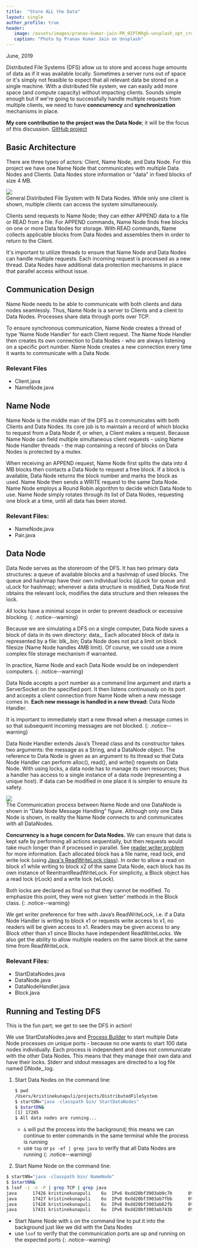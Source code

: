 ```yaml
---
title:  "Store ALL the Data"
layout: single
author_profile: true
header:
   image: /assets/images/pranav-kumar-jain-PR_0IPlMXgk-unsplash_opt_crop.jpg
   caption: "Photo by Pranav Kumar Jain on Unsplash"
---
```


June, 2019

Distributed File Systems (DFS) allow us to store and access huge amounts of data as if it was available locally. Sometimes a server runs out of space or it's simply not feasible to expect that all relevant data be stored on a single machine. With a distributed file system, we can easily add more space (and compute capacity) without impacting clients. Sounds simple enough but if we're going to successfully handle multiple requests from multiple clients, we need to have **conncurrency** and **synchronization** mechanisms in place. 

**My core contribution to the project was the Data Node**; it will be the focus of this discussion. [GitHub project](https://github.com/kkunapuli/DistributedFileSystem)

## Basic Architecture
There are three types of actors: Client, Name Node, and Data Node. For this project we have one Name Node that communicates with multiple Data Nodes and Clients. Data Nodes store information or "data" in fixed blocks of size 4 MB. 

<img src="/assets/images/dfs/dfs_main_opt.png">
<figcaption>General Distributed File System with N Data Nodes. While only one client is shown, multiple clients can access the system simultaneously.</figcaption>


Clients send requests to Name Node; they can either APPEND data to a file or READ from a file. For APPEND commands, Name Node finds free blocks on one or more Data Nodes for storage. With READ commands, Name collects applicable blocks from Data Nodes and assembles them in order to return to the Client.

It's important to utilize threads to ensure that Name Node and Data Nodes can handle multiple requests. Each incoming request is processed as a new thread. Data Nodes have additional data protection mechanisms in place that parallel access without issue.

## Communication Design
Name Node needs to be able to communicate with both clients and data nodes seamlessly. Thus, Name Node is a server to Clients and a client to Data Nodes. Processes share data through ports over TCP.

To ensure synchronous communication, Name Node creates a thread of type 'Name Node Handler' for each Client request. The Name Node Handler then creates its own connection to Data Nodes - who are always listening on a specific port number. Name Node creates a new connection every time it wants to communicate with a Data Node.

### Relevant Files
- Client.java
- NameNode.java

## Name Node
Name Node is the middle man of the DFS as it communicates with both Clients and Data Nodes. Its core job is to maintain a record of which blocks to request from a Data Node if, or when, a Client makes a request. Because Name Node can field multiple simultaneous client requests - using Name Node Handler threads - the map containing a record of blocks on Data Nodes is protected by a mutex. 

When receiving an APPEND request, Name Node first splits the data into 4 MB blocks then contacts a Data Node to request a free block. If a block is available, Data Node returns the block number and marks the block as used. Name Node then sends a WRITE request to the same Data Node. Name Node employs a Round Robin algorithm to decide which Data Node to use. Name Node simply rotates through its list of Data Nodes, requesting one block at a time, until all data has been stored.

### Relevant Files:
- NameNode.java
- Pair.java

## Data Node
Data Node serves as the storeroom of the DFS. It has two primary data structures: a queue of available blocks and a hashmap of used blocks. The queue and hashmap have their own individual locks (qLock for queue and uLock for hashmap); whenever a data structure is modified, Data Node first obtains the relevant lock, modifies the data structure and then releases the lock.

All locks have a minimal scope in order to prevent deadlock or excessive blocking.
{: .notice--warning}

Because we are simulating a DFS on a single computer, Data Node saves a block of data in its own directory: data_<port>. Each allocated block of data is represented by a file: blk_<num>.bin; Data Node does not put a limit on block filesize (Name Node handles 4MB limit). Of course, we could use a more complex file storage mechanism if warranted.
   
In practice, Name Node and each Data Node would be on independent computers.
{: .notice--warning}

Data Node accepts a port number as a command line argument and starts a ServerSocket on the specified port. It then listens continuously on its port and accepts a client connection from Name Node when a new message comes in. **Each new message is handled in a new thread:** Data Node Handler. 

It is important to immediately start a new thread when a message comes in so that subsequent incoming messages are not blocked.
{: .notice--warning}

Data Node Handler extends Java’s Thread class and its constructor takes two arguments: the message as a String, and a DataNode object. The reference to Data Node is given as an argument to its thread so that Data Node Handler can perform alloc(), read(), and write() requests on Data Node. With using locks, a data node has to manage its own resources; thus a handler has access to a single instance of a data node (representing a unique host). If data can be modified in one place it is simpler to ensure its safety.

<img src="/assets/images/dfs/data_comm_opt.png">
<figcaption>The Communication process between Name Node and one DataNode is shown in “Data Node Message Handling” figure. Although only one Data Node is shown, in reality the Name Node connects to and communicates with all DataNodes.</figcaption>

**Concurrency is a huge concern for Data Nodes.** We can ensure that data is kept safe by performing all actions sequentially, but then requests would take much longer than if processed in parallel. See [reader writer problem](https://en.wikipedia.org/wiki/Readers%E2%80%93writers_problem) for more information. Each allocated block has a file name, read lock, and write lock (using [Java's ReadWriteLock class](https://docs.oracle.com/javase/7/docs/api/java/util/concurrent/locks/ReentrantReadWriteLock.html)).  In order to allow a read on block x1 while writing to block x2 of the same Data Node, each block has its own instance of ReentrantReadWriteLock. For simplicity, a Block object has a read lock (rLock) and a write lock (wLock). 

Both locks are declared as final so that they cannot be modified. To emphasize this point, they were not given ‘setter’ methods in the Block class. 
{: .notice--warning}

We get writer preference for free with Java’s ReadWriteLock, i.e. if a Data Node Handler is writing to block x1 or requests write access to x1, no readers will be given access to x1. Readers may be given access to any Block other than x1 since Blocks have independent ReadWriteLocks. We also get the ability to allow multiple readers on the same block at the same time from ReadWriteLock.

### Relevant Files:
- StartDataNodes.java
- DataNode.java
- DataNodeHandler.java
- Block.java

## Running and Testing DFS
This is the fun part; we get to see the DFS in action! 

We use StartDataNodes.java and [Process Builder](https://docs.oracle.com/javase/7/docs/api/java/lang/ProcessBuilder.html) to start multiple Data Node processes on unique ports - because no one wants to start 100 data nodes individually. Each process is independent and does not communicate with the other Data Nodes. This means that they manage their own data and have their locks. Stderr and stdout messages are directed to a log file named DNode_<port>.log.
   
1. Start Data Nodes on the command line:
      ```sh
      $ pwd
      /Users/kristinekunapuli/projects/DistributedFileSystem
      $ startDN="java -classpath bin/ StartDataNodes"
      $ $startDN&
      [1] 17285
      $ All data nodes are running...
      ```
   - `&` will put the process into the background; this means we can continue to enter commands in the same terminal while the process is running
   - use `top` or `ps -ef | grep java` to verify that all Data Nodes are running
   {: .notice--warning}

2. Start Name Node on the command line:
```sh 
$ startNN="java -classpath bin/ NameNode"
$ $startNN&
$ lsof -i -n -P | grep TCP | grep java
java      17426 kristinekunapuli    6u  IPv6 0xdd20bf3903ab9c7b      0t0  TCP *:65530 (LISTEN)
java      17427 kristinekunapuli    6u  IPv6 0xdd20bf3903ab7fbb      0t0  TCP *:65531 (LISTEN)
java      17428 kristinekunapuli    6u  IPv6 0xdd20bf3903ab62fb      0t0  TCP *:65532 (LISTEN)
java      17431 kristinekunapuli    6u  IPv6 0xdd20bf3903ab743b      0t0  TCP *:5558 (LISTEN)
```
- Start Name Node with `&` on the command line to put it into the background just like we did with the Data Nodes
- use `lsof` to verify that the communication ports are up and running on the expected ports
{: .notice--warning}
